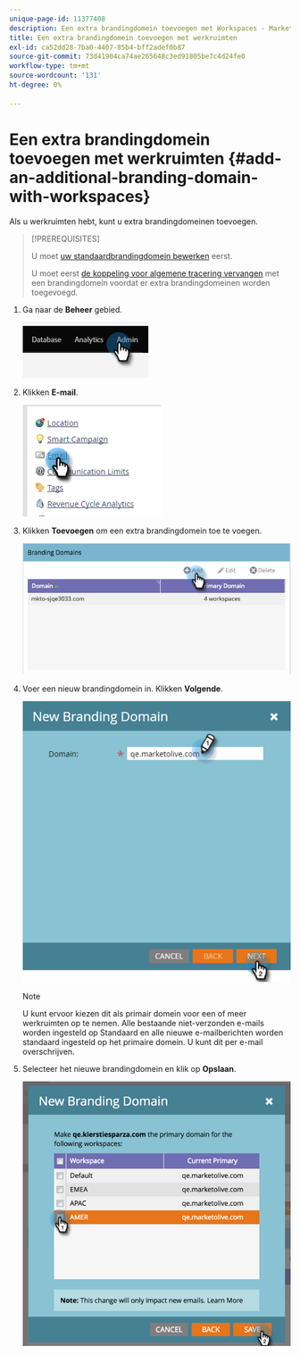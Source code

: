 ```yaml
---
unique-page-id: 11377408
description: Een extra brandingdomein toevoegen met Workspaces - Marketo Docs - Productdocumentatie
title: Een extra brandingdomein toevoegen met werkruimten
exl-id: ca52dd28-7ba0-4407-85b4-bff2adef0b87
source-git-commit: 73d41904ca74ae265648c3ed91805be7c4d24fe0
workflow-type: tm+mt
source-wordcount: '131'
ht-degree: 0%

---
```


# Een extra brandingdomein toevoegen met werkruimten {#add-an-additional-branding-domain-with-workspaces}

Als u werkruimten hebt, kunt u extra brandingdomeinen toevoegen.

>[!PREREQUISITES]
>
>U moet [uw standaardbrandingdomein bewerken](/help/marketo/product-docs/administration/email-setup/add-multiple-branding-domains/edit-your-default-branding-domain.md) eerst.
>
>U moet eerst [de koppeling voor algemene tracering vervangen](/help/marketo/product-docs/administration/email-setup/add-multiple-branding-domains/edit-your-default-branding-domain-with-workspaces.md) met een brandingdomein voordat er extra brandingdomeinen worden toegevoegd.

1. Ga naar de **Beheer** gebied.

   ![](assets/add-an-additional-branding-domain-with-workspaces-1.png)

1. Klikken **E-mail**.

   ![](assets/add-an-additional-branding-domain-with-workspaces-2.png)

1. Klikken **Toevoegen** om een extra brandingdomein toe te voegen.

   ![](assets/add-an-additional-branding-domain-with-workspaces-3.png)

1. Voer een nieuw brandingdomein in. Klikken **Volgende**.

   ![](assets/add-an-additional-branding-domain-with-workspaces-4.png)

   >[!NOTE]
   >
   >U kunt ervoor kiezen dit als primair domein voor een of meer werkruimten op te nemen. Alle bestaande niet-verzonden e-mails worden ingesteld op Standaard en alle nieuwe e-mailberichten worden standaard ingesteld op het primaire domein. U kunt dit per e-mail overschrijven.

1. Selecteer het nieuwe brandingdomein en klik op **Opslaan**.

   ![](assets/add-an-additional-branding-domain-with-workspaces-5.png)
